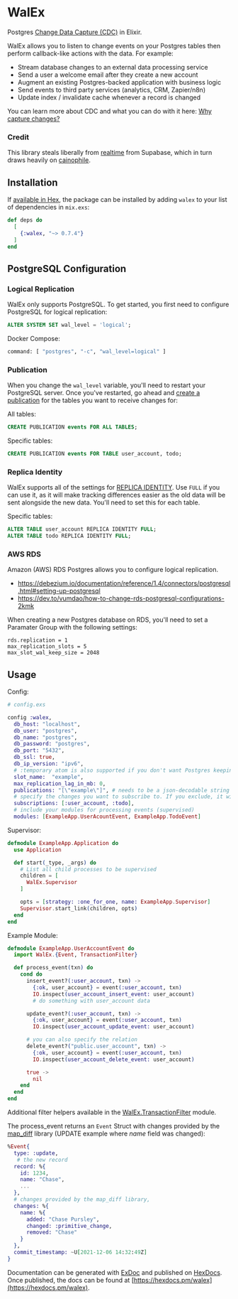 # WalEx

Postgres [Change Data Capture (CDC)](https://en.wikipedia.org/wiki/Change_data_capture) in Elixir.

WalEx allows you to listen to change events on your Postgres tables then perform callback-like actions with the data. For example:

- Stream database changes to an external data processing service
- Send a user a welcome email after they create a new account
- Augment an existing Postgres-backed application with business logic
- Send events to third party services (analytics, CRM, Zapier/n8n)
- Update index / invalidate cache whenever a record is changed

You can learn more about CDC and what you can do with it here: [Why capture changes?](https://bbhoss.io/posts/announcing-cainophile/#why-capture-changes)

### Credit

This library steals liberally from [realtime](https://github.com/supabase/realtime) from Supabase, which in turn draws heavily on [cainophile](https://github.com/cainophile/cainophile).

## Installation

If [available in Hex](https://hex.pm/docs/publish), the package can be installed
by adding `walex` to your list of dependencies in `mix.exs`:

```elixir
def deps do
  [
    {:walex, "~> 0.7.4"}
  ]
end
```

## PostgreSQL Configuration

### Logical Replication

WalEx only supports PostgreSQL. To get started, you first need to configure PostgreSQL for logical replication:

```sql
ALTER SYSTEM SET wal_level = 'logical';
```

Docker Compose:

```bash
command: [ "postgres", "-c", "wal_level=logical" ]
```

### Publication

When you change the `wal_level` variable, you'll need to restart your PostgreSQL server. Once you've restarted, go ahead and [create a publication](https://www.postgresql.org/docs/current/sql-createpublication.html) for the tables you want to receive changes for:

All tables:
```sql
CREATE PUBLICATION events FOR ALL TABLES;
```

Specific tables:
```sql
CREATE PUBLICATION events FOR TABLE user_account, todo;
```

### Replica Identity

WalEx supports all of the settings for [REPLICA IDENTITY](https://www.postgresql.org/docs/current/sql-altertable.html#SQL-CREATETABLE-REPLICA-IDENTITY). Use `FULL` if you can use it, as it will make tracking differences easier as the old data will be sent alongside the new data. You'll need to set this for each table.

Specific tables:
```sql
ALTER TABLE user_account REPLICA IDENTITY FULL;
ALTER TABLE todo REPLICA IDENTITY FULL;
```

### AWS RDS

Amazon (AWS) RDS Postgres allows you to configure logical replication.

- https://debezium.io/documentation/reference/1.4/connectors/postgresql.html#setting-up-postgresql
- https://dev.to/vumdao/how-to-change-rds-postgresql-configurations-2kmk

When creating a new Postgres database on RDS, you'll need to set a Paramater Group with the following settings:

```
rds.replication = 1
max_replication_slots = 5
max_slot_wal_keep_size = 2048
```

## Usage

Config:

```elixir
# config.exs

config :walex,
  db_host: "localhost",
  db_user: "postgres",
  db_name: "postgres",
  db_password: "postgres",
  db_port: "5432",
  db_ssl: true,
  db_ip_version: "ipv6",
  # :temporary atom is also supported if you don't want Postgres keeping track of what you've acknowledged
  slot_name:  "example",
  max_replication_lag_in_mb: 0,
  publications: "[\"example\"]", # needs to be a json-decodable string
  # specify the changes you want to subscribe to. If you exclude, it will subscribe to all change events
  subscriptions: [:user_account, :todo],
  # include your modules for processing events (supervised)
  modules: [ExampleApp.UserAcountEvent, ExampleApp.TodoEvent]
```

Supervisor:

```elixir
defmodule ExampleApp.Application do
  use Application

  def start(_type, _args) do
    # List all child processes to be supervised
    children = [
      WalEx.Supervisor
    ]

    opts = [strategy: :one_for_one, name: ExampleApp.Supervisor]
    Supervisor.start_link(children, opts)
  end
end
```

Example Module:

```elixir
defmodule ExampleApp.UserAccountEvent do
  import WalEx.{Event, TransactionFilter}

  def process_event(txn) do
    cond do
      insert_event?(:user_account, txn) ->
        {:ok, user_account} = event(:user_account, txn)
        IO.inspect(user_account_insert_event: user_account)
        # do something with user_account data

      update_event?(:user_account, txn) ->
        {:ok, user_account} = event(:user_account, txn)
        IO.inspect(user_account_update_event: user_account)

      # you can also specify the relation
      delete_event?("public.user_account", txn) ->
        {:ok, user_account} = event(:user_account, txn)
        IO.inspect(user_account_delete_event: user_account)

      true ->
        nil
    end
  end
end
```

Additional filter helpers available in the [WalEx.TransactionFilter](lib/walex/transaction_filter.ex) module.

The process_event returns an `Event` Struct with changes provided by the [map_diff](https://github.com/Qqwy/elixir-map_diff) library (UPDATE example where _name_ field was changed):

```elixir
%Event{
  type: :update,
   # the new record
  record: %{
    id: 1234,
    name: "Chase",
    ...
  },
  # changes provided by the map_diff library,
  changes: %{
    name: %{
      added: "Chase Pursley",
      changed: :primitive_change,
      removed: "Chase"
    }
  },
  commit_timestamp: ~U[2021-12-06 14:32:49Z]
}
```

Documentation can be generated with [ExDoc](https://github.com/elixir-lang/ex_doc)
and published on [HexDocs](https://hexdocs.pm). Once published, the docs can
be found at [https://hexdocs.pm/walex](https://hexdocs.pm/walex).
